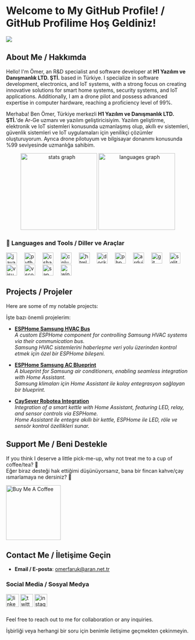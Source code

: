 # Welcome to My GitHub Profile! / GitHub Profilime Hoş Geldiniz!

![](https://komarev.com/ghpvc/?username=omerfaruk-aran&color=fb4362)

## About Me / Hakkımda

Hello! I'm Ömer, an R&D specialist and software developer at **H1 Yazılım ve Danışmanlık LTD. ŞTİ.** based in Türkiye. I specialize in software development, electronics, and IoT systems, with a strong focus on creating innovative solutions for smart home systems, security systems, and IoT applications. Additionally, I am a drone pilot and possess advanced expertise in computer hardware, reaching a proficiency level of 99%.

Merhaba! Ben Ömer, Türkiye merkezli **H1 Yazılım ve Danışmanlık LTD. ŞTİ.**'de Ar-Ge uzmanı ve yazılım geliştiricisiyim. Yazılım geliştirme, elektronik ve IoT sistemleri konusunda uzmanlaşmış olup, akıllı ev sistemleri, güvenlik sistemleri ve IoT uygulamaları için yenilikçi çözümler oluşturuyorum. Ayrıca drone pilotuyum ve bilgisayar donanımı konusunda %99 seviyesinde uzmanlığa sahibim.

<div align="center">
  <img src="https://github-readme-stats.vercel.app/api?username=omerfaruk-aran&hide_title=false&hide_rank=false&show_icons=true&include_all_commits=true&count_private=true&disable_animations=false&theme=dracula&locale=en&hide_border=false" height="210" alt="stats graph"  />
  <img src="https://github-readme-stats.vercel.app/api/top-langs?username=omerfaruk-aran&locale=en&hide_title=false&layout=compact&card_width=320&langs_count=5&theme=dracula&hide_border=false" height="210" alt="languages graph"  />
</div>

### 🧰 Languages and Tools / Diller ve Araçlar

<div align="left">
  <img src="https://cdn.jsdelivr.net/gh/devicons/devicon/icons/javascript/javascript-original.svg" height="30" alt="javascript logo"  />
  <img width="12" />
  <img src="https://cdn.jsdelivr.net/gh/devicons/devicon/icons/python/python-original.svg" height="30" alt="python logo"  />
  <img width="12" />
  <img src="https://cdn.jsdelivr.net/gh/devicons/devicon/icons/csharp/csharp-original.svg" height="30" alt="csharp logo"  />
  <img width="12" />
  <img src="https://cdn.jsdelivr.net/gh/devicons/devicon/icons/cplusplus/cplusplus-original.svg" height="30" alt="cplusplus logo"  />
  <img width="12" />
  <img src="https://cdn.jsdelivr.net/gh/devicons/devicon/icons/html5/html5-original.svg" height="30" alt="html5 logo"  />
  <img width="12" />
  <img src="https://cdn.jsdelivr.net/gh/devicons/devicon/icons/docker/docker-original.svg" height="30" alt="docker logo"  />
  <img width="12" />
  <img src="https://cdn.jsdelivr.net/gh/devicons/devicon/icons/php/php-original.svg" height="30" alt="php logo"  />
  <img width="12" />
  <img src="https://cdn.jsdelivr.net/gh/devicons/devicon/icons/arduino/arduino-original.svg" height="30" alt="arduino logo"  />
  <img width="12" />
  <img src="https://cdn.jsdelivr.net/gh/devicons/devicon/icons/git/git-original.svg" height="30" alt="git logo"  />
  <img width="12" />
  <img src="https://cdn.jsdelivr.net/gh/devicons/devicon/icons/sqlite/sqlite-original.svg" height="30" alt="sqlite logo"  />
  <img width="12" />
  <img src="https://cdn.jsdelivr.net/gh/devicons/devicon/icons/visualstudio/visualstudio-plain.svg" height="30" alt="visual studio logo"  />
  <img width="12" />
  <img src="https://cdn.jsdelivr.net/gh/devicons/devicon/icons/vscode/vscode-original.svg" height="30" alt="vscode logo"  />
  <img width="12" />
  <img src="https://github.com/user-attachments/assets/5a325c3f-51a2-444f-a796-e7424e5d2139" height="30" alt="sap logo"  />
  <img width="12" />
  <img src="https://cdn.jsdelivr.net/gh/devicons/devicon/icons/windows8/windows8-original.svg" height="30" alt="windows logo"  />
</div>

###

## Projects / Projeler

Here are some of my notable projects:

İşte bazı önemli projelerim:

- [**ESPHome Samsung HVAC Bus**](https://github.com/omerfaruk-aran/esphome_samsung_hvac_bus)  
  *A custom ESPHome component for controlling Samsung HVAC systems via their communication bus.*  
  *Samsung HVAC sistemlerini haberleşme veri yolu üzerinden kontrol etmek için özel bir ESPHome bileşeni.*

- [**ESPHome Samsung AC Blueprint**](https://github.com/omerfaruk-aran/esphome_samsung_ac_blueprint)  
  *A blueprint for Samsung air conditioners, enabling seamless integration with Home Assistant.*  
  *Samsung klimaları için Home Assistant ile kolay entegrasyon sağlayan bir blueprint.*

- [**CaySever Robotea Integration**](https://github.com/omerfaruk-aran/caysever_robotea)  
  *Integration of a smart kettle with Home Assistant, featuring LED, relay, and sensor controls via ESPHome.*  
  *Home Assistant ile entegre akıllı bir kettle, ESPHome ile LED, röle ve sensör kontrol özellikleri sunar.*

## Support Me / Beni Destekle

If you think I deserve a little pick-me-up, why not treat me to a cup of coffee/tea? 🥺  
Eğer biraz desteği hak ettiğimi düşünüyorsanız, bana bir fincan kahve/çay ısmarlamaya ne dersiniz? 🥺

<a href="https://www.buymeacoffee.com/teknoaran" target="_blank"><img src="https://cdn.buymeacoffee.com/buttons/v2/default-red.png" alt="Buy Me A Coffee" width="150" ></a>

## Contact Me / İletişime Geçin

- **Email / E-posta**: [omerfaruk@aran.net.tr](mailto:omerfaruk@aran.net.tr)

### Social Media / Sosyal Medya

<div align="left">
  <img src="https://img.shields.io/static/v1?message=LinkedIn&logo=linkedin&label=&color=0077B5&logoColor=white&labelColor=&style=for-the-badge" height="35" alt="linkedin logo"  />
  <img src="https://img.shields.io/static/v1?message=X&logo=x&label=&color=1DA1F2&logoColor=white&labelColor=&style=for-the-badge" height="35" alt="twitter logo"  />
  <img src="https://img.shields.io/static/v1?message=Instagram&logo=instagram&label=&color=E4405F&logoColor=white&labelColor=&style=for-the-badge" height="35" alt="instagram logo"  />
</div>

###

Feel free to reach out to me for collaboration or any inquiries.

İşbirliği veya herhangi bir soru için benimle iletişime geçmekten çekinmeyin.

